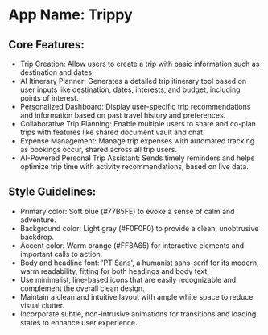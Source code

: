 # **App Name**: Trippy

## Core Features:

- Trip Creation: Allow users to create a trip with basic information such as destination and dates.
- AI Itinerary Planner: Generates a detailed trip itinerary tool based on user inputs like destination, dates, interests, and budget, including points of interest.
- Personalized Dashboard: Display user-specific trip recommendations and information based on past travel history and preferences.
- Collaborative Trip Planning: Enable multiple users to share and co-plan trips with features like shared document vault and chat.
- Expense Management: Manage trip expenses with automated tracking as bookings occur, shared across all trip users.
- AI-Powered Personal Trip Assistant: Sends timely reminders and helps optimize trip time with activity recommendations, based on live data.

## Style Guidelines:

- Primary color: Soft blue (#77B5FE) to evoke a sense of calm and adventure.
- Background color: Light gray (#F0F0F0) to provide a clean, unobtrusive backdrop.
- Accent color: Warm orange (#FF8A65) for interactive elements and important calls to action.
- Body and headline font: 'PT Sans', a humanist sans-serif for its modern, warm readability, fitting for both headings and body text.
- Use minimalist, line-based icons that are easily recognizable and complement the overall clean design.
- Maintain a clean and intuitive layout with ample white space to reduce visual clutter.
- Incorporate subtle, non-intrusive animations for transitions and loading states to enhance user experience.